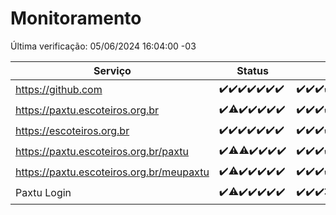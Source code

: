 # Monitoramento

Última verificação: 05/06/2024 16:04:00 -03

|Serviço|Status|Últimas 24h|
|---|---|---|
|https://github.com|<span title="2024-05-29: OK=24">✔️</span><span title="2024-05-30: OK=24">✔️</span><span title="2024-05-31: OK=24">✔️</span><span title="2024-06-01: OK=24">✔️</span><span title="2024-06-02: OK=24">✔️</span><span title="2024-06-03: OK=24">✔️</span><span title="2024-06-04: OK=19">✔️</span>|<span title="04/06/2024 16:05:00 -03 : 200">✔️</span><span title="04/06/2024 17:07:00 -03 : 200">✔️</span><span title="04/06/2024 18:06:00 -03 : 200">✔️</span><span title="04/06/2024 19:06:00 -03 : 200">✔️</span><span title="04/06/2024 20:07:00 -03 : 200">✔️</span><span title="04/06/2024 21:32:00 -03 : 200">✔️</span><span title="04/06/2024 22:52:00 -03 : 200">✔️</span><span title="04/06/2024 23:24:00 -03 : 200">✔️</span><span title="05/06/2024 00:10:00 -03 : 200">✔️</span><span title="05/06/2024 01:10:00 -03 : 200">✔️</span><span title="05/06/2024 02:07:00 -03 : 200">✔️</span><span title="05/06/2024 03:09:00 -03 : 200">✔️</span><span title="05/06/2024 04:06:00 -03 : 200">✔️</span><span title="05/06/2024 05:09:00 -03 : 200">✔️</span><span title="05/06/2024 06:09:00 -03 : 200">✔️</span><span title="05/06/2024 07:07:00 -03 : 200">✔️</span><span title="05/06/2024 08:04:00 -03 : 200">✔️</span><span title="05/06/2024 09:12:00 -03 : 200">✔️</span><span title="05/06/2024 10:09:00 -03 : 200">✔️</span><span title="05/06/2024 11:07:00 -03 : 200">✔️</span><span title="05/06/2024 12:06:00 -03 : 200">✔️</span><span title="05/06/2024 13:08:00 -03 : 200">✔️</span><span title="05/06/2024 14:06:00 -03 : 200">✔️</span><span title="05/06/2024 15:08:00 -03 : 200">✔️</span><span title="05/06/2024 16:04:00 -03 : 200">✔️</span>|
|https://paxtu.escoteiros.org.br|<span title="2024-05-29: OK=24">✔️</span><span title="2024-05-30: OK=22, Falhas=2">⚠️</span><span title="2024-05-31: OK=24">✔️</span><span title="2024-06-01: OK=24">✔️</span><span title="2024-06-02: OK=24">✔️</span><span title="2024-06-03: OK=24">✔️</span><span title="2024-06-04: OK=19">✔️</span>|<span title="04/06/2024 16:05:00 -03 : 200">✔️</span><span title="04/06/2024 17:07:00 -03 : 200">✔️</span><span title="04/06/2024 18:06:00 -03 : 200">✔️</span><span title="04/06/2024 19:06:00 -03 : 200">✔️</span><span title="04/06/2024 20:07:00 -03 : 200">✔️</span><span title="04/06/2024 21:32:00 -03 : 200">✔️</span><span title="04/06/2024 22:52:00 -03 : 200">✔️</span><span title="04/06/2024 23:24:00 -03 : 200">✔️</span><span title="05/06/2024 00:10:00 -03 : 200">✔️</span><span title="05/06/2024 01:10:00 -03 : 200">✔️</span><span title="05/06/2024 02:07:00 -03 : 200">✔️</span><span title="05/06/2024 03:09:00 -03 : 200">✔️</span><span title="05/06/2024 04:06:00 -03 : 200">✔️</span><span title="05/06/2024 05:09:00 -03 : 200">✔️</span><span title="05/06/2024 06:09:00 -03 : 200">✔️</span><span title="05/06/2024 07:07:00 -03 : 200">✔️</span><span title="05/06/2024 08:04:00 -03 : 200">✔️</span><span title="05/06/2024 09:12:00 -03 : 200">✔️</span><span title="05/06/2024 10:09:00 -03 : 200">✔️</span><span title="05/06/2024 11:07:00 -03 : 200">✔️</span><span title="05/06/2024 12:06:00 -03 : 200">✔️</span><span title="05/06/2024 13:08:00 -03 : 200">✔️</span><span title="05/06/2024 14:06:00 -03 : 200">✔️</span><span title="05/06/2024 15:08:00 -03 : 200">✔️</span><span title="05/06/2024 16:04:00 -03 : 200">✔️</span>|
|https://escoteiros.org.br|<span title="2024-05-29: OK=24">✔️</span><span title="2024-05-30: OK=24">✔️</span><span title="2024-05-31: OK=24">✔️</span><span title="2024-06-01: OK=24">✔️</span><span title="2024-06-02: OK=24">✔️</span><span title="2024-06-03: OK=24">✔️</span><span title="2024-06-04: OK=19">✔️</span>|<span title="04/06/2024 16:05:00 -03 : 200">✔️</span><span title="04/06/2024 17:07:00 -03 : 200">✔️</span><span title="04/06/2024 18:06:00 -03 : 200">✔️</span><span title="04/06/2024 19:06:00 -03 : 200">✔️</span><span title="04/06/2024 20:07:00 -03 : 200">✔️</span><span title="04/06/2024 21:32:00 -03 : 200">✔️</span><span title="04/06/2024 22:52:00 -03 : 200">✔️</span><span title="04/06/2024 23:24:00 -03 : 200">✔️</span><span title="05/06/2024 00:10:00 -03 : 200">✔️</span><span title="05/06/2024 01:10:00 -03 : 200">✔️</span><span title="05/06/2024 02:07:00 -03 : 200">✔️</span><span title="05/06/2024 03:09:00 -03 : 200">✔️</span><span title="05/06/2024 04:06:00 -03 : 200">✔️</span><span title="05/06/2024 05:09:00 -03 : 200">✔️</span><span title="05/06/2024 06:09:00 -03 : 200">✔️</span><span title="05/06/2024 07:07:00 -03 : 200">✔️</span><span title="05/06/2024 08:04:00 -03 : 200">✔️</span><span title="05/06/2024 09:12:00 -03 : 200">✔️</span><span title="05/06/2024 10:09:00 -03 : 200">✔️</span><span title="05/06/2024 11:07:00 -03 : 200">✔️</span><span title="05/06/2024 12:06:00 -03 : 200">✔️</span><span title="05/06/2024 13:08:00 -03 : 200">✔️</span><span title="05/06/2024 14:06:00 -03 : 200">✔️</span><span title="05/06/2024 15:08:00 -03 : 200">✔️</span><span title="05/06/2024 16:04:00 -03 : 200">✔️</span>|
|https://paxtu.escoteiros.org.br/paxtu|<span title="2024-05-29: OK=24">✔️</span><span title="2024-05-30: OK=22, Falhas=2">⚠️</span><span title="2024-05-31: OK=23, Falhas=1">⚠️</span><span title="2024-06-01: OK=24">✔️</span><span title="2024-06-02: OK=24">✔️</span><span title="2024-06-03: OK=24">✔️</span><span title="2024-06-04: OK=19">✔️</span>|<span title="04/06/2024 16:05:00 -03 : 200">✔️</span><span title="04/06/2024 17:07:00 -03 : 200">✔️</span><span title="04/06/2024 18:06:00 -03 : 200">✔️</span><span title="04/06/2024 19:06:00 -03 : 200">✔️</span><span title="04/06/2024 20:08:00 -03 : 0">❌</span><span title="04/06/2024 21:32:00 -03 : 200">✔️</span><span title="04/06/2024 22:52:00 -03 : 200">✔️</span><span title="04/06/2024 23:24:00 -03 : 200">✔️</span><span title="05/06/2024 00:10:00 -03 : 200">✔️</span><span title="05/06/2024 01:10:00 -03 : 200">✔️</span><span title="05/06/2024 02:07:00 -03 : 200">✔️</span><span title="05/06/2024 03:09:00 -03 : 200">✔️</span><span title="05/06/2024 04:06:00 -03 : 200">✔️</span><span title="05/06/2024 05:09:00 -03 : 200">✔️</span><span title="05/06/2024 06:09:00 -03 : 200">✔️</span><span title="05/06/2024 07:07:00 -03 : 200">✔️</span><span title="05/06/2024 08:04:00 -03 : 200">✔️</span><span title="05/06/2024 09:12:00 -03 : 200">✔️</span><span title="05/06/2024 10:09:00 -03 : 200">✔️</span><span title="05/06/2024 11:07:00 -03 : 200">✔️</span><span title="05/06/2024 12:06:00 -03 : 200">✔️</span><span title="05/06/2024 13:08:00 -03 : 200">✔️</span><span title="05/06/2024 14:06:00 -03 : 200">✔️</span><span title="05/06/2024 15:08:00 -03 : 200">✔️</span><span title="05/06/2024 16:04:00 -03 : 200">✔️</span>|
|https://paxtu.escoteiros.org.br/meupaxtu|<span title="2024-05-29: OK=24">✔️</span><span title="2024-05-30: OK=22, Falhas=2">⚠️</span><span title="2024-05-31: OK=24">✔️</span><span title="2024-06-01: OK=24">✔️</span><span title="2024-06-02: OK=24">✔️</span><span title="2024-06-03: OK=24">✔️</span><span title="2024-06-04: OK=19">✔️</span>|<span title="04/06/2024 16:05:00 -03 : 200">✔️</span><span title="04/06/2024 17:07:00 -03 : 200">✔️</span><span title="04/06/2024 18:06:00 -03 : 200">✔️</span><span title="04/06/2024 19:06:00 -03 : 200">✔️</span><span title="04/06/2024 20:08:00 -03 : 200">✔️</span><span title="04/06/2024 21:32:00 -03 : 200">✔️</span><span title="04/06/2024 22:52:00 -03 : 200">✔️</span><span title="04/06/2024 23:24:00 -03 : 200">✔️</span><span title="05/06/2024 00:10:00 -03 : 200">✔️</span><span title="05/06/2024 01:10:00 -03 : 200">✔️</span><span title="05/06/2024 02:07:00 -03 : 200">✔️</span><span title="05/06/2024 03:09:00 -03 : 200">✔️</span><span title="05/06/2024 04:06:00 -03 : 200">✔️</span><span title="05/06/2024 05:09:00 -03 : 200">✔️</span><span title="05/06/2024 06:09:00 -03 : 200">✔️</span><span title="05/06/2024 07:07:00 -03 : 200">✔️</span><span title="05/06/2024 08:04:00 -03 : 200">✔️</span><span title="05/06/2024 09:12:00 -03 : 200">✔️</span><span title="05/06/2024 10:09:00 -03 : 200">✔️</span><span title="05/06/2024 11:07:00 -03 : 200">✔️</span><span title="05/06/2024 12:06:00 -03 : 200">✔️</span><span title="05/06/2024 13:08:00 -03 : 200">✔️</span><span title="05/06/2024 14:06:00 -03 : 200">✔️</span><span title="05/06/2024 15:08:00 -03 : 200">✔️</span><span title="05/06/2024 16:04:00 -03 : 200">✔️</span>|
|Paxtu Login|<span title="2024-05-29: OK=24">✔️</span><span title="2024-05-30: OK=22, Falhas=2">⚠️</span><span title="2024-05-31: OK=24">✔️</span><span title="2024-06-01: OK=24">✔️</span><span title="2024-06-02: OK=24">✔️</span><span title="2024-06-03: OK=24">✔️</span><span title="2024-06-04: OK=19">✔️</span>|<span title="04/06/2024 16:05:00 -03 : 200">✔️</span><span title="04/06/2024 17:07:00 -03 : 200">✔️</span><span title="04/06/2024 18:06:00 -03 : 200">✔️</span><span title="04/06/2024 19:06:00 -03 : 522">❌</span><span title="04/06/2024 20:08:00 -03 : 200">✔️</span><span title="04/06/2024 21:32:00 -03 : 200">✔️</span><span title="04/06/2024 22:52:00 -03 : 200">✔️</span><span title="04/06/2024 23:24:00 -03 : 200">✔️</span><span title="05/06/2024 00:10:00 -03 : 200">✔️</span><span title="05/06/2024 01:10:00 -03 : 200">✔️</span><span title="05/06/2024 02:07:00 -03 : 200">✔️</span><span title="05/06/2024 03:09:00 -03 : 200">✔️</span><span title="05/06/2024 04:06:00 -03 : 200">✔️</span><span title="05/06/2024 05:09:00 -03 : 200">✔️</span><span title="05/06/2024 06:09:00 -03 : 200">✔️</span><span title="05/06/2024 07:07:00 -03 : 200">✔️</span><span title="05/06/2024 08:04:00 -03 : 200">✔️</span><span title="05/06/2024 09:12:00 -03 : 200">✔️</span><span title="05/06/2024 10:09:00 -03 : 200">✔️</span><span title="05/06/2024 11:07:00 -03 : 200">✔️</span><span title="05/06/2024 12:06:00 -03 : 200">✔️</span><span title="05/06/2024 13:08:00 -03 : 200">✔️</span><span title="05/06/2024 14:06:00 -03 : 200">✔️</span><span title="05/06/2024 15:08:00 -03 : 200">✔️</span><span title="05/06/2024 16:04:00 -03 : 200">✔️</span>|
